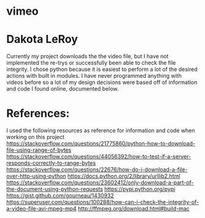 # vimeo

# Dakota LeRoy

Currently my project downloads the the video file, but I have not implemented the re-trys or successfully been
able to check the file integrity. I chose python because it is easiest to perform a lot of the desired actions
with built in modules. I have never programmed anything with videos before so a lot of my design decisions were
based off of information and code I found online, documented below.


# References:
I used the following resources as reference for information and code when working on this project
https://stackoverflow.com/questions/21775860/python-how-to-download-file-using-range-of-bytes
https://stackoverflow.com/questions/44056392/how-to-test-if-a-server-responds-correctly-to-range-bytes
https://stackoverflow.com/questions/22676/how-do-i-download-a-file-over-http-using-python
https://docs.python.org/2/library/urllib2.html
https://stackoverflow.com/questions/23602412/only-download-a-part-of-the-document-using-python-requests
https://pypi.python.org/pypi
https://gist.github.com/gourneau/1430932
https://superuser.com/questions/100288/how-can-i-check-the-integrity-of-a-video-file-avi-mpeg-mp4
http://ffmpeg.org/download.html#build-mac
